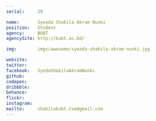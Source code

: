```yaml
---
serial:     29

name:       Syeada Shakila Akram Nunki
position:   Student
agency:     BUBT
agencySite: http://bubt.ac.bd/

img:        imgs/awesome/syeada-shakila-akram-nunki.jpg

website:    
twitter:    
facebook:   SyedaShakilaAkramNunki
github:     
codepen:    
dribbble:   
behance:    
flickr:     
instagram:  
mailto:     shakilabubt.cse@gmail.com
---
```

